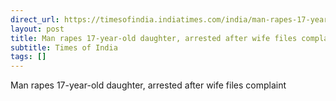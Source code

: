 ```yaml
---
direct_url: https://timesofindia.indiatimes.com/india/man-rapes-17-year-old-daughter-arrested-after-wife-files-complaint/articleshow/112604332.cms
layout: post
title: Man rapes 17-year-old daughter, arrested after wife files complaint
subtitle: Times of India
tags: []
---
```


Man rapes 17-year-old daughter, arrested after wife files complaint
